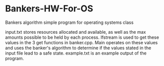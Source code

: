 # Bankers-HW-For-OS
Bankers algorithm simple program for operating systems class

input.txt stores resources allocated and available, as well as the max amounts possible to be held by each process. Ifstream is used to get these values in the 3 get functions in banker.cpp. Main operates on these values and uses the banker's algorithm to determine if the values stated in the input file lead to a safe state. example.txt is an example output of the program.
